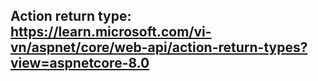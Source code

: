 ## Action return type: https://learn.microsoft.com/vi-vn/aspnet/core/web-api/action-return-types?view=aspnetcore-8.0    
